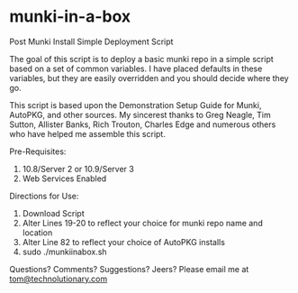 munki-in-a-box
==============

Post Munki Install Simple Deployment Script


The goal of this script is to deploy a basic munki repo in a simple script based on a set of common variables. I have placed defaults in these variables, but they are easily overridden and you should decide where they go.

This script is based upon the Demonstration Setup Guide for Munki, AutoPKG, and other sources. My sincerest thanks to Greg Neagle, Tim Sutton, Allister Banks, Rich Trouton, Charles Edge and numerous others who have helped me assemble this script.

Pre-Requisites:

1) 10.8/Server 2 or 10.9/Server 3  
2) Web Services Enabled

Directions for Use:

1) Download Script  
2) Alter Lines 19-20 to reflect your choice for munki repo name and location  
3) Alter Line 82 to reflect your choice of AutoPKG installs  
4) sudo ./munkiinabox.sh

Questions? Comments? Suggestions? Jeers? Please email me at tom@technolutionary.com